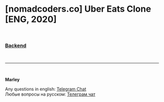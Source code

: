 # [nomadcoders.co] Uber Eats Clone [ENG, 2020]

<br/>

### [Backend](./Development-backend.md)

<br/>

---

<br/>

**Marley**

Any questions in english: <a href="https://jsdev.org/chat/">Telegram Chat</a>  
Любые вопросы на русском: <a href="https://jsdev.ru/chat/">Телеграм чат</a>
